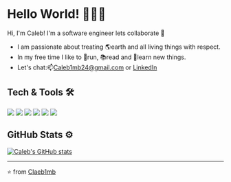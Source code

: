 # Hello World! 👋👨‍💻

Hi, I'm Caleb! I'm a software engineer lets collaborate :rocket:
- I am passionate about treating 🌎earth and all living things with respect.  
- In my free time I like to 🏃run, 📚read and 🧠learn new things. 
- Let's chat:📫Caleb1mb24@gmail.com or <a href="https://www.linkedin.com/in/calebsmith01/">LinkedIn</a>

Tech & Tools 🛠️
---
![](https://img.shields.io/badge/-Linux-informational?style=flat&logo=<LOGO_NAME>&logoColor=white&color=2bbc8a)
![](https://img.shields.io/badge/-VsCode-informational?style=flat&logo=<LOGO_NAME>&logoColor=white&color=6495ed)
![](https://img.shields.io/badge/-JavaScript-informational?style=flat&logo=<LOGO_NAME>&logoColor=white&color=ffe300)
![](https://img.shields.io/badge/-React-informational?style=flat&logo=<LOGO_NAME>&logoColor=white&color=00bfff)
![](https://img.shields.io/badge/-Node-informational?style=flat&logo=<LOGO_NAME>&logoColor=white&color=006400)
![](https://img.shields.io/badge/-PostgreSql-informational?style=flat&logo=<LOGO_NAME>&logoColor=white&color=6495ed)

GitHub Stats ⚙️
--- 
 [![Caleb's GitHub stats](https://github-readme-stats.vercel.app/api?username=Claeb1mb&count_private=true&hide_title=true&include_all_commits&hide=stars,&show_icons=true&theme=dark)](https://github.com/anuraghazra/github-readme-stats) 


---

⭐ from [Claeb1mb](https://github.com/Claeb1mb)


